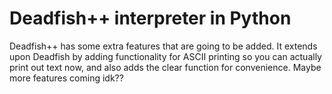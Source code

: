 # Deadfish++ interpreter in Python
Deadfish++ has some extra features that are going to be added. It extends upon Deadfish by adding functionality for ASCII printing so you can actually print out text now, and also adds the clear function for convenience. Maybe more features coming idk??
